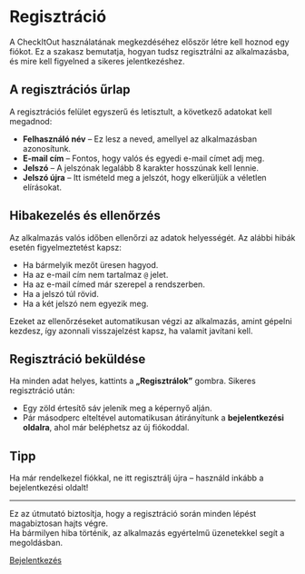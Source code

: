 # Regisztráció

A CheckItOut használatának megkezdéséhez először létre kell hoznod egy fiókot. Ez a szakasz bemutatja, hogyan tudsz regisztrálni az alkalmazásba, és mire kell figyelned a sikeres jelentkezéshez.

## A regisztrációs űrlap

A regisztrációs felület egyszerű és letisztult, a következő adatokat kell megadnod:

- **Felhasználó név** – Ez lesz a neved, amellyel az alkalmazásban azonosítunk.
- **E-mail cím** – Fontos, hogy valós és egyedi e-mail címet adj meg.
- **Jelszó** – A jelszónak legalább 8 karakter hosszúnak kell lennie.
- **Jelszó újra** – Itt ismételd meg a jelszót, hogy elkerüljük a véletlen elírásokat.

## Hibakezelés és ellenőrzés

Az alkalmazás valós időben ellenőrzi az adatok helyességét. Az alábbi hibák esetén figyelmeztetést kapsz:

- Ha bármelyik mezőt üresen hagyod.
- Ha az e-mail cím nem tartalmaz `@` jelet.
- Ha az e-mail címed már szerepel a rendszerben.
- Ha a jelszó túl rövid.
- Ha a két jelszó nem egyezik meg.

Ezeket az ellenőrzéseket automatikusan végzi az alkalmazás, amint gépelni kezdesz, így azonnali visszajelzést kapsz, ha valamit javítani kell.

## Regisztráció beküldése

Ha minden adat helyes, kattints a **„Regisztrálok”** gombra. Sikeres regisztráció után:

- Egy zöld értesítő sáv jelenik meg a képernyő alján.
- Pár másodperc elteltével automatikusan átirányítunk a **bejelentkezési oldalra**, ahol már beléphetsz az új fiókoddal.

## Tipp

Ha már rendelkezel fiókkal, ne itt regisztrálj újra – használd inkább a bejelentkezési oldalt!

---

Ez az útmutató biztosítja, hogy a regisztráció során minden lépést magabiztosan hajts végre.  
Ha bármilyen hiba történik, az alkalmazás egyértelmű üzenetekkel segít a megoldásban.

[Bejelentkezés](login.md)